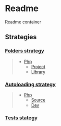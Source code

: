 # Readme
Readme container
 
## Strategies

<a name="strategy-folders"></a>
### [Folders strategy](./strategy/folders/README.md)

   > * [Php]()
   >   * [Project]()
   >   * [Library]()

<a name="strategy-autoloading"></a>
### [Autoloading strategy](./strategy/autoloading/README.md)

   > * [Php]()
   >   * [Source]()
   >   * [Dev]()

<a name="strategy-tests"></a>
### [Tests stategy](./strategy/tests/README.md)
